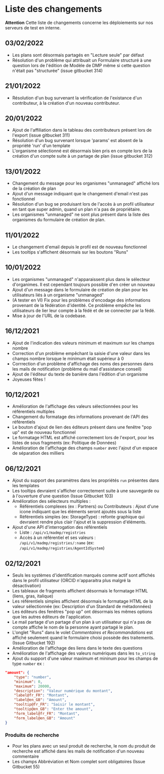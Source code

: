 # Liste des changements

**Attention** Cette liste de changements concerne les déploiements sur nos serveurs de test en interne. 

## 03/02/2022
- Les plans sont désormais partagés en "Lecture seule" par défaut
- Résolution d'un problème qui attribuait un Formulaire structuré à une question lors de l'édition de Modèle de DMP même si cette question n'était pas "structurée" (issue gitbucket 314)

## 21/01/2022
- Résolution d'un bug survenant la vérification de l'existance d'un contributeur, à la création d'un nouveau contributeur.

## 20/01/2022
- Ajout de l'affiliation dans le tableau des contributeurs présent lors de l'export (issue gitbucket 311)
- Résolution d'un bug survenant lorsque 'params' est absent de la propriété 'run' d'un template
- L'organisme sélectionné est désormais bien pris en compte lors de la création d'un compte suite à un partage de plan (issue gitbucket 312)

## 13/01/2022
- Changement du message pour les organismes "unmanaged" affiché lors de la création de plan
- Ajout d'un message indiquant que le changement d'email n'est pas fonctionnel
- Résolution d'un bug se produisant lors de l'accès à un profil utilisateur en tant que super admin, quand un plan n'a pas de propriétaire.
- Les organismes "unmanaged" ne sont plus présent dans la liste des organismes du formulaire de création de plan.

## 11/01/2022
- Le changement d'email depuis le profil est de nouveau fonctionnel
- Les tooltips s'affichent désormais sur les boutons "Runs"

## 10/01/2022
- Les organismes "unmanaged" n'apparaissent plus dans le sélecteur d'organimes. Il est cependant toujours possible d'en créer un nouveau
- Ajout d'un message dans le formulaire de création de plan pour les utilisateurs liés à un organisme "unmanaged"
- (A tester en VI) Fix pour les problèmes d'encodage des informations provenant de la fédération d'identité. Ce problème empếche les utilisateurs de lier leur compte à la fédé et de se connecter par la fédé.
- Mise à jour de l'URL de la codebase.

## 16/12/2021
- Ajout de l'indication des valeurs minimum et maximum sur les champs nombre
- Correction d'un problème empêchant la saisie d'une valeur dans les champs nombre lorsque le minimum était supérieur à 0
- Corrrection d'un problème d'affichage des noms des personnes dans les mails de notification (problème du mail d'assistance conseil)
- Ajout de l'éditeur du texte de banière dans l'édition d'un organisme
- Joyeuses fêtes !

## 10/12/2021
- Amélioration de l'affichage des valeurs sélectionnées pour les référentiels multiples
- Changement du formatage des informations provenant de l'API des référentiels
- Le bouton d'ajout de lien des éditeurs présent dans une fenêtre "pop up" est de nouveau fonctionnel
- Le formatage HTML est affiché correctement lors de l'export, pour les listes de sous fragments (ex: Politique de Données)
- Amélioration de l'affichage des champs `number` avec l'ajout d'un espace de séparation des milliers

## 06/12/2021
- Ajout du support des paramètres dans les propriétés `run` présentes dans les templates
- Les tooltips devraient s'afficher correctement suite à une sauvegarde ou à l'ouverture d'une question  (Issue Gitbucket 103)
- Amélioration des sélecteurs multiples : 
  - Référentiels complexes (ex : Partners) ou Contributeurs : Ajout d'une icone indiquant que les éléments seront ajoutés sous la liste
  - Référentiels simples (ex: StorageType) : refonte graphique qui devraient rendre plus clair l'ajout et la suppression d'éléments.
- Ajout d'une API d'interrogation des référentiels 
  - Liste : `/api/v1/madmp/registries`
  - Accès à un référentiel et ses valeurs : `/api/v1/madmp/registries/:name` (ex: `/api/v1/madmp/registries/AgentIdSystem`)

## 02/12/2021

- Seuls les systèmes d'identification marqués comme actif sont affichés dans le profil utilisateur (ORCID n'apparaitra plus malgré la désactivation)
- Les tableaux de fragments affichent désormais le formatage HTML (liens, gras, italique)
- Les référentiels simples affichent désormais le formatage HTML de la valeur sélectionnée (ex: Description d'un Standard de métadonnées)
- Les éditeurs des fenêtres "pop up" ont désormais les mêmes options que les autres éditeurs de l'application.
- Le mail partage d'un partage d'un plan à un utilisateur qui n'a pas de compte affiche le nom de la personne ayant partagé le plan.
- L'onglet "Runs" dans le volet *Commentaires et Recommandations* est affiché seulement quand le formulaire choisi possède des traitements. (Issue Gitbucket 192)
- Amélioration de l'affichage des liens dans le texte des questions
- Amélioration de l'affichage des valeurs numériques dans les `to_string`
- Ajout du support d'une valeur maximum et mininum pour les champs de type `number`
ex : 
```json
"amount": {
    "type": "number",
    "minimum": 0,
    "maximum": 20000,
    "description": "Valeur numérique du montant",
    "label@fr_FR": "Montant",
    "label@en_GB": "Amount",
    "tooltip@fr_FR": "Saisir le montant",
    "tooltip@en_GB": "Enter the amount",
    "form_label@fr_FR": "Montant",
    "form_label@en_GB": "Amount"
}
```

### Produits de recherche
- Pour les plans avec un seul produit de recherche, le nom du produit de recherche est affiché dans les mails de notification d'un nouveau commentaire
- Les champs Abbréviation et Nom complet sont obligatoires (Issue Gitbucket 55)
